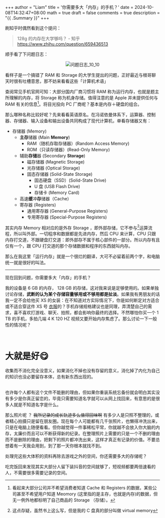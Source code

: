 +++
author = "Liam"
title = '你需要多大「内存」的手机？'
date = 2024-10-08T14:32:47+08:00
math = true 
draft = false
comments = true
description = "{{ .Summary }}"
+++

刷知乎时偶然看到这个提问：

> 128g 的内存在大学够吗？ - 知乎
> https://www.zhihu.com/question/659436513

顺手看了下问题日志：

<div style="display: flex; justify-content: center; flex-direction: column; align-items: center;">
  <img src="/images/问题日志_10_10.png" alt="问题日志_10_10" class="img-apple">
  <small style="text-align: center;"> </small>
</div>

看样子是一个搞错了 RAM 和 Storage 的大学生提出的问题，正好最近与根哥聊天时很有吐槽意思，那不妨来看看这些「计算机术语」

查阅常见手机官网可知：大部分国内厂商习惯将 RAM 称为运行内存，也就是题主所理解的内存，将 Storage 称为机身存储。值得注意的是 Apple 并未提供任何与 RAM 有关的信息[^1]。将目光投向 PC 厂商呢？基本是内存＋硬盘的组合。

那么哪种名称比较好呢？先来看看英语原名。在冯诺依曼体系下，运算器、控制器、存储器、输入设备和输出设备共同构成了现代计算机，单看存储器又有：

* 存储器 (Memory)
   * **主存**储器 (Main **Memory**)
      * RAM（随机存取存储器）(Random Access Memory)
      * ROM（只读存储器）(Read-Only Memory)
   * 辅助**存储**器 (Secondary **Storage**)
      * 磁存储器 (Magnetic Storage)
      * 光存储器 (Optical Storage)
      * 固态存储器 (Solid-State Storage)
         * 固态硬盘（SSD）(Solid-State Drive)
         * U 盘 (USB Flash Drive)
         * 存储卡 (Memory Card)
   * 高速**缓**冲**存**储器（Cache）
   * 寄存器 (Registers)
      * 通用寄存器 (General-Purpose Registers)
      * 专用寄存器 (Special-Purpose Registers)

其实内存 Memory 相对应的是外存 Storage ，即外部存储，它不参与[^2]运算流程，所以叫外部。一切程序和数据都是先进内存，然后 CPU 来计算，CPU 只跟内存打交道，不跟硬盘打交道：即外部存不属于核心部件的一部分。所以内存有且仅有一个，跟 CPU 打交道的那个存储数据和程序的东西就叫内存。

那么在我这里「运行内存」就是一个很烂的翻译，大可不必留着前两个字，和电脑统一就是很好的叫法。

---

现在回到问题，你需要多大「内存」的手机？

我的设备是 6 GB 的内存， 128 GB 的存储，这对我来说是足够使用的。如果单独讨论存储，**武断的认为某个存储容量够用或不够用都是扯淡**。如果我有男朋友的话我一定不会给他买 XS 的女装：在不知道对方实际情况下，你是如何断定对方适合或不适合穿这件 XS 号 [衣服](https://world.taobao.com/item/640826102183.htm?spm=a21wu.10013406-tw.taglist-content.5.53ed1db1z6NdC5)的？手机存储规格建议也是同理，弄清楚自己的需求，喜不喜欢打游戏、聊天、拍照，都会影响你最终的选择。不然哪怕你买一个 1 TB 的手机，多拍几端 4 K 120 HZ 视频又要开始内存焦虑了。那么讨论一下一般性的情况呢？

<br>

# 大就是好😋

收集而不消化完全没意义，如果消化不掉也没有存留的意义，消化掉了内化为自己的知识也没必要留存本体，总有新东西出现的。

<br>
也许每个人都有这个文件不能删的理由，但如果你重装系统忘备份就会明白其实没有多少是你真正留恋的，毕竟只需要知道名字就可以从网上找回来，有意思的是很多人就是不知道名字是什么。

那么照片呢 ？ ~~我所记录的成长轨迹多么值得回味啊~~ 有多少人是只照不整理的，或者精心拍摄只是留在朋友圈。现在每个人可能都有几千张照片，也懒得冲洗出来，只是在电脑上随便看看。但你越觉得一件事稀松平常，你就越不会放入你大脑的内存，太廉价而且可以不断获得新的纪录。在整理照片上需要的只是一个不删的理由而不是删除的理由，把剩下的照片都冲洗出来，这样才真正有记录的价值。不要总想着有一天我会用到，到了那一天你根本就找不到。

处理完这些大体积的资料再除去游戏之外的空间，你还需要多大的存储呢？

吃完饭回来发现其实大部分人留下装抖音的空间就够了，短视频都要两倍速看的人，不需要很多需要记录的空间。



[^1]:看起来大部分公司并不希望消费者知道 Cache 和 Registers 的数据，某些公司甚至不希望用户知道 Meomory (这里指的是主存，也就是内存)的数据，但无一例外地都标明了自己商品的 Storage （存储）。
[^2]:这点存疑，虽然书上这么写，但是我的 C 盘真的部分叫做 virtual memory
